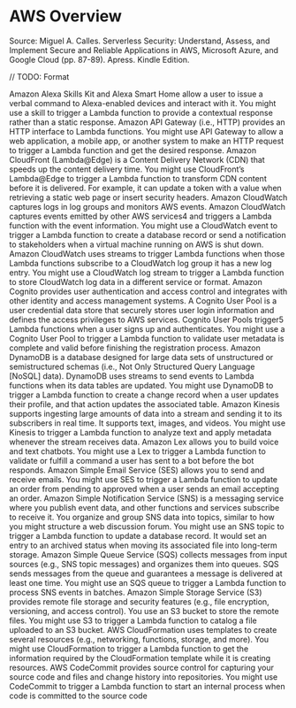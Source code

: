 # AWS Overview

Source: Miguel A. Calles. Serverless Security: Understand, Assess, and Implement Secure and Reliable Applications in AWS, Microsoft Azure, and Google Cloud (pp. 87-89). Apress. Kindle Edition.

// TODO: Format

Amazon Alexa Skills Kit and Alexa Smart Home allow a user to issue a verbal command to Alexa-enabled devices and interact with it. You might use a skill to trigger a Lambda function to provide a contextual response rather than a static response. Amazon API Gateway (i.e., HTTP) provides an HTTP interface to Lambda functions. You might use API Gateway to allow a web application, a mobile app, or another system to make an HTTP request to trigger a Lambda function and get the desired response. Amazon CloudFront (Lambda@Edge) is a Content Delivery Network (CDN) that speeds up the content delivery time. You might use CloudFront’s Lambda@Edge to trigger a Lambda function to transform CDN content before it is delivered. For example, it can update a token with a value when retrieving a static web page or insert security headers. Amazon CloudWatch captures logs in log groups and monitors AWS events. Amazon CloudWatch captures events emitted by other AWS services4 and triggers a Lambda function with the event information. You might use a CloudWatch event to trigger a Lambda function to create a database record or send a notification to stakeholders when a virtual machine running on AWS is shut down. Amazon CloudWatch uses streams to trigger Lambda functions when those Lambda functions subscribe to a CloudWatch log group it has a new log entry. You might use a CloudWatch log stream to trigger a Lambda function to store CloudWatch log data in a different service or format. Amazon Cognito provides user authentication and access control and integrates with other identity and access management systems. A Cognito User Pool is a user credential data store that securely stores user login information and defines the access privileges to AWS services. Cognito User Pools trigger5 Lambda functions when a user signs up and authenticates. You might use a Cognito User Pool to trigger a Lambda function to validate user metadata is complete and valid before finishing the registration process. Amazon DynamoDB is a database designed for large data sets of unstructured or semistructured schemas (i.e., Not Only Structured Query Language [NoSQL] data). DynamoDB uses streams to send events to Lambda functions when its data tables are updated. You might use DynamoDB to trigger a Lambda function to create a change record when a user updates their profile, and that action updates the associated table. Amazon Kinesis supports ingesting large amounts of data into a stream and sending it to its subscribers in real time. It supports text, images, and videos. You might use Kinesis to trigger a Lambda function to analyze text and apply metadata whenever the stream receives data. Amazon Lex allows you to build voice and text chatbots. You might use a Lex to trigger a Lambda function to validate or fulfill a command a user has sent to a bot before the bot responds. Amazon Simple Email Service (SES) allows you to send and receive emails. You might use SES to trigger a Lambda function to update an order from pending to approved when a user sends an email accepting an order. Amazon Simple Notification Service (SNS) is a messaging service where you publish event data, and other functions and services subscribe to receive it. You organize and group SNS data into topics, similar to how you might structure a web discussion forum. You might use an SNS topic to trigger a Lambda function to update a database record. It would set an entry to an archived status when moving its associated file into long-term storage. Amazon Simple Queue Service (SQS) collects messages from input sources (e.g., SNS topic messages) and organizes them into queues. SQS sends messages from the queue and guarantees a message is delivered at least one time. You might use an SQS queue to trigger a Lambda function to process SNS events in batches. Amazon Simple Storage Service (S3) provides remote file storage and security features (e.g., file encryption, versioning, and access control). You use an S3 bucket to store the remote files. You might use S3 to trigger a Lambda function to catalog a file uploaded to an S3 bucket. AWS CloudFormation uses templates to create several resources (e.g., networking, functions, storage, and more). You might use CloudFormation to trigger a Lambda function to get the information required by the CloudFormation template while it is creating resources. AWS CodeCommit provides source control for capturing your source code and files and change history into repositories. You might use CodeCommit to trigger a Lambda function to start an internal process when code is committed to the source code
